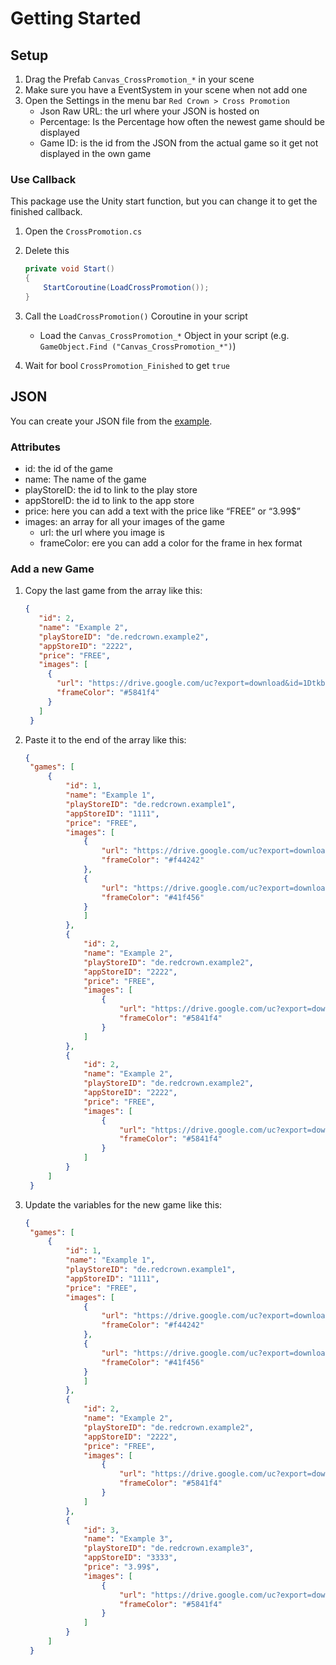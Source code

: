 # Getting Started

## Setup

1. Drag the Prefab `Canvas_CrossPromotion_*` in your scene
2. Make sure you have a EventSystem in your scene when not add one
3. Open the Settings in the menu bar `Red Crown > Cross Promotion`
   - Json Raw URL: the url where your JSON is hosted on
   - Percentage: Is the Percentage how often the newest game should be displayed
   - Game ID: is the id from the JSON from the actual game so it get not displayed in the own game

### Use Callback

This package use the Unity start function, but you can change it to get the finished callback.

1. Open the `CrossPromotion.cs`
2. Delete this

   ```csharp
   private void Start()
   {
       StartCoroutine(LoadCrossPromotion());
   }
   ```

3. Call the `LoadCrossPromotion()` Coroutine in your script

   - Load the `Canvas_CrossPromotion_*` Object in your script (e.g. `GameObject.Find ("Canvas_CrossPromotion_*")`)

4. Wait for bool `CrossPromotion_Finished` to get `true`

## JSON

You can create your JSON file from the [example](/example_json).

### Attributes

- id: the id of the game
- name: The name of the game
- playStoreID: the id to link to the play store
- appStoreID: the id to link to the app store
- price: here you can add a text with the price like “FREE” or “3.99$”
- images: an array for all your images of the game
  - url: the url where you image is
  - frameColor: ere you can add a color for the frame in hex format

### Add a new Game

1. Copy the last game from the array like this:

   ```JSON
   {
      "id": 2,
      "name": "Example 2",
      "playStoreID": "de.redcrown.example2",
      "appStoreID": "2222",
      "price": "FREE",
      "images": [
        {
          "url": "https://drive.google.com/uc?export=download&id=1DtkbFlyNk0gx-CKHnP_6c-TLYk1RssOb",
          "frameColor": "#5841f4"
        }
      ]
    }
   ```

2. Paste it to the end of the array like this:

   ```JSON
   {
    "games": [
        {
            "id": 1,
            "name": "Example 1",
            "playStoreID": "de.redcrown.example1",
            "appStoreID": "1111",
            "price": "FREE",
            "images": [
                {
                    "url": "https://drive.google.com/uc?export=download&id=1mgOfUdIOI_v1z21WQegjWFgJpJeq5eer",
                    "frameColor": "#f44242"
                },
                {
                    "url": "https://drive.google.com/uc?export=download&id=17yujfPsHdt38HpwWQ8LVoOqqjtPa5Ay7",
                    "frameColor": "#41f456"
                }
                ]
            },
            {
                "id": 2,
                "name": "Example 2",
                "playStoreID": "de.redcrown.example2",
                "appStoreID": "2222",
                "price": "FREE",
                "images": [
                    {
                        "url": "https://drive.google.com/uc?export=download&id=1DtkbFlyNk0gx-CKHnP_6c-TLYk1RssOb",
                        "frameColor": "#5841f4"
                    }
                ]
            },
            {
                "id": 2,
                "name": "Example 2",
                "playStoreID": "de.redcrown.example2",
                "appStoreID": "2222",
                "price": "FREE",
                "images": [
                    {
                        "url": "https://drive.google.com/uc?export=download&id=1DtkbFlyNk0gx-CKHnP_6c-TLYk1RssOb",
                        "frameColor": "#5841f4"
                    }
                ]
            }
        ]
    }
   ```

3. Update the variables for the new game like this:

   ```JSON
   {
    "games": [
        {
            "id": 1,
            "name": "Example 1",
            "playStoreID": "de.redcrown.example1",
            "appStoreID": "1111",
            "price": "FREE",
            "images": [
                {
                    "url": "https://drive.google.com/uc?export=download&id=1mgOfUdIOI_v1z21WQegjWFgJpJeq5eer",
                    "frameColor": "#f44242"
                },
                {
                    "url": "https://drive.google.com/uc?export=download&id=17yujfPsHdt38HpwWQ8LVoOqqjtPa5Ay7",
                    "frameColor": "#41f456"
                }
                ]
            },
            {
                "id": 2,
                "name": "Example 2",
                "playStoreID": "de.redcrown.example2",
                "appStoreID": "2222",
                "price": "FREE",
                "images": [
                    {
                        "url": "https://drive.google.com/uc?export=download&id=1DtkbFlyNk0gx-CKHnP_6c-TLYk1RssOb",
                        "frameColor": "#5841f4"
                    }
                ]
            },
            {
                "id": 3,
                "name": "Example 3",
                "playStoreID": "de.redcrown.example3",
                "appStoreID": "3333",
                "price": "3.99$",
                "images": [
                    {
                        "url": "https://drive.google.com/uc?export=download&id=1DtkbFlyNk0gx-CKHnP_6c-TLYk1RssOb",
                        "frameColor": "#5841f4"
                    }
                ]
            }
        ]
    }
   ```
